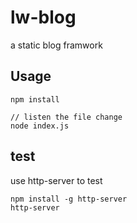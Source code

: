 # lw-blog
a static blog framwork

## Usage

``` shell
npm install

// listen the file change
node index.js
```

## test
use http-server to test
``` shell
npm install -g http-server
http-server
```